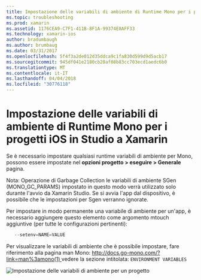 ```yaml
---
title: Impostazione delle variabili di ambiente di Runtime Mono per i progetti iOS in Studio a Xamarin
ms.topic: troubleshooting
ms.prod: xamarin
ms.assetid: 1176CEA9-C7F1-411B-8F1A-99374E8AFF33
ms.technology: xamarin-ios
author: bradumbaugh
ms.author: brumbaug
ms.date: 03/31/2017
ms.openlocfilehash: 5f4f3a2de012d35ddca9c1fa830d599d9d5acb17
ms.sourcegitcommit: 945df041e2180cb20af08b83cc703ecd1aedc6b0
ms.translationtype: MT
ms.contentlocale: it-IT
ms.lasthandoff: 04/04/2018
ms.locfileid: "30776118"
---
```

# <a name="how-do-i-set-mono-runtime-environment-variables-for-ios-projects-in-xamarin-studio"></a>Impostazione delle variabili di ambiente di Runtime Mono per i progetti iOS in Studio a Xamarin

Se è necessario impostare qualsiasi runtime variabili di ambiente per Mono, possono essere impostate nel **opzioni progetto > eseguire > Generale** pagina.

Nota: Operazione di Garbage Collection le variabili di ambiente SGen (MONO\_GC\_PARAMS) impostato in questo modo verrà utilizzato solo durante l'avvio da Xamarin Studio. Se si avvia l'app dal dispositivo, è possibile che le impostazioni per Sgen verranno ignorate. 

Per impostare in modo permanente una variabile di ambiente per un'app, è necessario aggiungere questo elemento come argomento mtouch aggiuntive (per tutte le configurazioni pertinenti):

```csharp
   --setenv=NAME=VALUE
```

Per visualizzare le variabili di ambiente che è possibile impostare, fare riferimento alla pagina man Mono: [ http://docs.go-mono.com/?link=man%3amono(1) ](http://docs.go-mono.com/?link=man%3amono(1)) vedere la sezione intitolata: `ENVIRONMENT VARIABLES`

![](xs-mono-runtime-images/environment-variables.jpg "Impostazione delle variabili di ambiente per un progetto")
